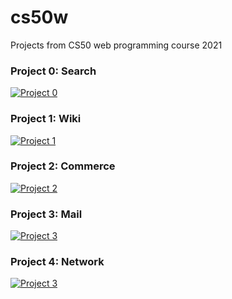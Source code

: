 # cs50w
Projects from CS50 web programming course 2021

### Project 0: Search
[![Project 0](https://img.youtube.com/vi/S8hx2Vrcra4/0.jpg)](https://youtu.be/S8hx2Vrcra4)

### Project 1: Wiki
[![Project 1](https://img.youtube.com/vi/cGWEJcHwp7c/0.jpg)](https://youtu.be/cGWEJcHwp7c)

### Project 2: Commerce
[![Project 2](https://img.youtube.com/vi/sBTn0KrlYVQ/0.jpg)](https://youtu.be/sBTn0KrlYVQ)

### Project 3: Mail
[![Project 3](https://img.youtube.com/vi/5ocfkS14erg/0.jpg)](https://youtu.be/5ocfkS14erg)

### Project 4: Network
[![Project 3](https://img.youtube.com/vi/2Khek1sbI-Y/0.jpg)](https://youtu.be/2Khek1sbI-Y)
